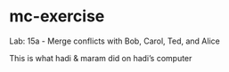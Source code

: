 # mc-exercise
Lab: 15a - Merge conflicts with Bob, Carol, Ted, and Alice

This is what hadi & maram did on hadi’s computer
